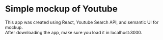 # Simple mockup of Youtube

This app was created using React, Youtube Search API, and semantic UI for mockup. <br>
After downloading the app, make sure you load it in localhost:3000.
